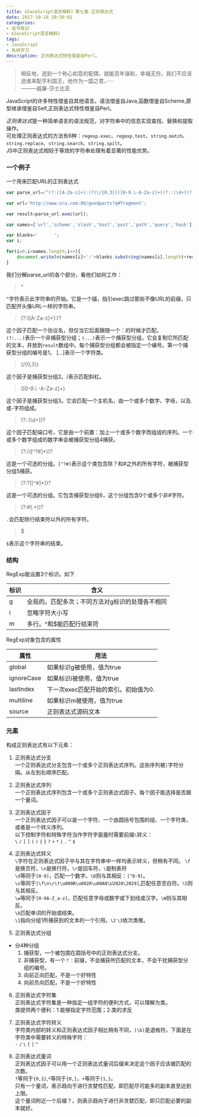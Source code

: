 ```yaml
---
title: 《JavaScript语言精粹》第七章-正则表达式
date: 2017-10-18 10:50:01
categories:
- 读书笔记
- 《JavaScript语言精粹》
tags:
- JavaScript
- 系统学习
description: 正则表达式特性借鉴自Perl。
---
```

> 相反地，选到一个称心如意的配偶，就能百年谐和，幸福无穷。我们不应该选谁来配亨利国王，他作为一国之君，·····          
> ———威廉-莎士比亚

JavaScript的许多特性借鉴自其他语言。语法借鉴自Java,函数借鉴自Scheme,原型继承借鉴自Self,正则表达式特性借鉴自Perl。    
   
*正则表达式*是一种简单语言的语法规范，对字符串中的信息实现查找、替换和提取操作。  
可处理正则表达式的方法有6种：`regexp.exec`、`regexp.test`、`string.match`、`string.replace`、`string.search`、`string.spilt`。   
JS中正则表达式相较于等效的字符串处理有着显著的性能优势。
  
   
   
   
### 一个例子
一个用来匹配URL的正则表达式
```javascript
var parse_url=/^(?:([A-Za-z]+):)?(\/{0,3})([0-9.\-A-Za-z]+)(?::(\d+))?(?:\/([^?#]*))?(?:\?([^#]*))?(?:#(.*))?$/;

var url='http://www.ora.com:80/goodparts?q#fragment';

var result=parse_url.exec(url);

var names=['url','scheme','slash','host','post','path','query','hash'];

var blanks='      ';
var i;

for(i=0;i<names.length;i++){
    document.writeln(names[i]+':'+blanks.substring(names[i].length)+result[i]);
}
```
我们分解parse_url的各个部分，看他们如何工作：
> ^

`^`字符表示此字符串的开始。它是一个锚，指引exec跳过那些不像URL的前缀，只匹配开头像URL一样的字符串。
> (?:([A-Za-z]+):)?

这个因子匹配一个协议名，但仅当它后面跟随一个：的时候才匹配。    
`(?:...)`表示一个非捕获型分组；`(...)`表示一个捕获型分组，它会复制它所匹配的文本，并放到`result`数组中。每个捕获型分组都会被指定一个编号。第一个捕获型分组的编号是1。
[...]表示一个字符类。
> (\/{0,3})

这个因子是捕获型分组2。\/表示匹配斜杠。
> ([0-9.\ -A-Za-z]+)

这个因子是捕获型分组3。它会匹配一个主机名，由一个或多个数字、字母，以及.或-字符组成。
> (?::(\d+))?

这个因子匹配端口号，它是由一个前置：加上一个或多个数字而组成的序列。一个或多个数字组成的数字串会被捕获型分组4捕获。
> (?:\/([^?#]*))?

这是一个可选的分组。`[^?#]`表示这个类包含除？和#之外的所有字符，被捕获型分组5捕获。
> (?:\?([^#]*))?

这是一个可选的分组。它包含捕获型分组6，这个分组包含0个或多个非#字符。
> (?:#(.*))?

`.`会匹配除行结束符以外的所有字符。
> $

`$`表示这个字符串的结束。


### 结构
RegExp能设置3个标识。如下

标识 | 含义
---|---
g | 全局的。匹配多次；不同方法对g标识的处理各不相同
i | 忽略字符大小写
m | 多行。^和$能匹配行结束符

RegExp对象包含的属性

属性 | 用法
---|---
global | 如果标识g被使用，值为true
ignoreCase | 如果标识i被使用，值为true
lastIndex | 下一次exec匹配开始的索引。初始值为0.
multiline | 如果标识m被使用，值为true
source | 正则表达式源码文本



### 元素
构成正则表达式有以下元素：

1. 正则表达式分支       
一个正则表达式分支包含一个或多个正则表达式序列。这些序列被`|`字符分隔。从左到右顺序匹配。   

2. 正则表达式序列       
一个正则表达式序列包含一个或多个正则表达式因子。每个因子能选择是否跟一个量词。

3. 正则表达式因子           
一个正则表达式因子可以是一个字符、一个由圆括号包围的组、一个字符类，或者是一个转义序列。    
以下控制字符和特殊字符当作字符字面量时需要前缀`\`转义：    
`\` `/` `[` `]` `(` `)` `{` `}` `?` `+` `*` `|` `.` `^`  `$`        

4. 正则表达式转义       
`\`字符在正则表达式因子中与其在字符串中一样均表示转义，但稍有不同。
`\f`是换页符，`\n`是换行符，`\r`是回车符，`\`是制表符       
`\d`等同于`[0-9]`，匹配一个数字。`\D`则与其相反：`[^0-9]`。     
`\s`等同于`[\f\n\r\t\u000B\u0020\u00A0\U2028\2029]`,匹配任意空白符。`\S`则与其相反。    
`\w`等同于`[0-9A-Z_a-z]`，匹配任意字母或数字或下划线或汉字。`\W`则与其相反。        
`\b`匹配单词的开始或结束。      
`\1`指向分组1所捕获到的文本的一个引用。`\2` `\3`依次类推。


5. 正则表达式分组       
- 分4种分组
    1. 捕获型，一个被包围在圆括号中的正则表达式分支。
    2. 非捕获型，有一个`？：`前缀，不会捕获所匹配的文本，不会干扰捕获型分组的编号。
    3. 向前正向匹配，不是一个好特性
    4. 向前负向匹配，不是一个好特性


6. 正则表达式字符集     
正则表达式字符集是一种指定一组字符的便利方式，可以理解为类。        
类提供两个便利：1.能够指定字符范围；2.类的求反

7. 正则表达式字符转义       
字符类内部的转义和正则表达式因子相比稍有不同，`[\b]`是退格符。下面是在字符类中需要转义的特殊字符：      
`-` `/` `\` `[` `]` `^`     

8. 正则表达式量词       
正则表达式因子可以用一个正则表达式量词后缀来决定这个因子应该被匹配的次数。  
`?`等同于`{0,1}`,`*`等同于`{0,}`，`+`等同于`{1,}`。     
只有一个量词，表示趋向于进行贪婪性匹配，即匹配尽可能多的副本直至达到上限。      
这个量词附近一个后缀？，则表示趋向于进行非贪婪匹配，即只匹配必要的副本就好。